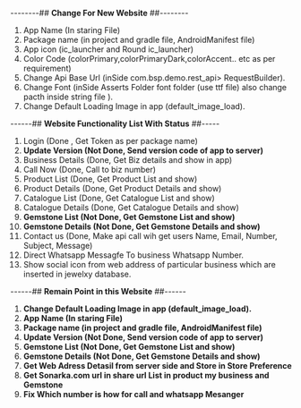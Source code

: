 
--------## **Change For New Website** ##--------

1) App Name (In staring File)
2) Package name (in project and gradle file, AndroidManifest file)
3) App icon (ic_launcher and Round ic_launcher)
4) Color Code (colorPrimary,colorPrimaryDark,colorAccent.. etc as per requirement)
5) Change Api Base Url (inSide com.bsp.demo.rest_api> RequestBuilder).
6) Change Font (inSide Asserts Folder font folder (use ttf file) also change pacth inside string file ).
7) Change Default Loading Image in app (default_image_load).


------## **Website Functionality List With Status** ##-----

1)  Login (Done , Get Token as per package name)
2)  **Update Version (Not Done, Send version code of app to server)**
3)  Business Details (Done, Get Biz details and show in app)
4)  Call Now (Done, Call to biz number)
5)  Product List (Done, Get Product List and show)
6)  Product Details (Done, Get Product Details and show)
7)  Catalogue List (Done, Get Catalogue List and show)
8)  Catalogue Details (Done, Get Catalogue Details and show)
9)  **Gemstone List (Not Done, Get Gemstone List and show)**
10) **Gemstone Details (Not Done, Get Gemstone Details and show)**
11) Contact us (Done, Make api call wih get users Name, Email, Number, Subject, Message)
12) Direct Whatsapp Messagfe To business Whatsapp Number.
13) Show social icon from web address of particular business which are inserted in jewelxy database.



------## **Remain Point in this Website** ##------

1)  **Change Default Loading Image in app (default_image_load).**
2)  **App Name (In staring File)**
3)  **Package name (in project and gradle file, AndroidManifest file)**
4)  **Update Version (Not Done, Send version code of app to server)**
5)  **Gemstone List (Not Done, Get Gemstone List and show)**
6)  **Gemstone Details (Not Done, Get Gemstone Details and show)** 
7)  **Get Web Adress Detasil from server side and Store in Store Preference** 
8)  **Get Sonarka.com url in share url List in product my business and Gemstone**
9)  **Fix Which number is how for call and whatsapp Mesanger**
 


